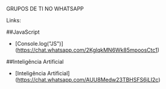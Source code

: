 GRUPOS DE TI NO WHATSAPP

Links:

##JavaScript

* [Console.log("JS")] (https://chat.whatsapp.com/2KglqkMN6Wk85mpoosCtc1)


##Inteligência Artificial

* [Inteligência Artificial] (https://chat.whatsapp.com/AUU8Medw23TBHSFS6jLI2c)